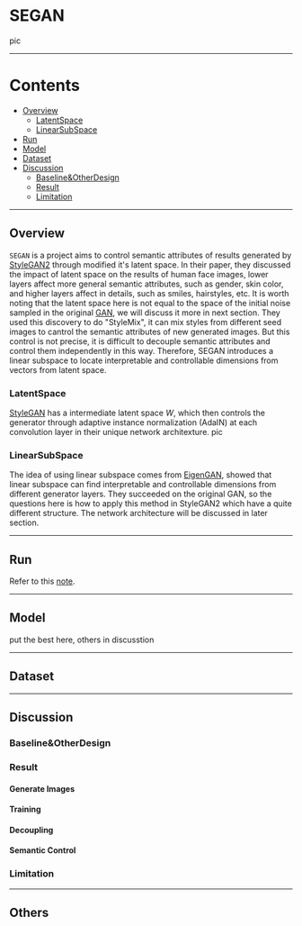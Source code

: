 # SEGAN
pic
***
# Contents
- [Overview](#Overview)
  - [LatentSpace](#LatentSpace)
  - [LinearSubSpace](#LinearSubSpace)
- [Run](#Run)
- [Model](#Model)
- [Dataset](#Dataset)
- [Discussion](#Discussion)
  - [Baseline&OtherDesign](#Baseline&OtherDesign)
  - [Result](#Result)
  - [Limitation](#Limitation)
***
## Overview
`SEGAN` is a project aims to control semantic attributes of results generated by [StyleGAN2](https://openaccess.thecvf.com/content_CVPR_2020/html/Karras_Analyzing_and_Improving_the_Image_Quality_of_StyleGAN_CVPR_2020_paper.html) through modified it's latent space. In their paper, they discussed the impact of latent space on the results of human face images, lower layers affect more general semantic attributes, such as gender, skin color, and higher layers affect in details, such as smiles, hairstyles, etc. It is worth noting that the latent space here is not equal to the space of the initial noise sampled in the original [GAN](https://proceedings.neurips.cc/paper_files/paper/2014/hash/5ca3e9b122f61f8f06494c97b1afccf3-Abstract.html), we will discuss it more in next section. They used this discovery to do "StyleMix", it can mix styles from different seed images to cantrol the semantic attributes of new generated images. But this control is not precise, it is difficult to decouple semantic attributes and control them independently in this way. Therefore, SEGAN introduces a linear subspace to locate interpretable and controllable dimensions from vectors from latent space.
### LatentSpace
[StyleGAN](https://openaccess.thecvf.com/content_CVPR_2019/html/Karras_A_Style-Based_Generator_Architecture_for_Generative_Adversarial_Networks_CVPR_2019_paper.html) has a intermediate latent space $W$, which then controls the generator through adaptive instance normalization (AdaIN) at each convolution layer in their unique network architexture.
pic
### LinearSubSpace
The idea of ​​using linear subspace comes from [EigenGAN](https://openaccess.thecvf.com/content/ICCV2021/html/He_EigenGAN_Layer-Wise_Eigen-Learning_for_GANs_ICCV_2021_paper.html), showed that linear subspace can find interpretable and controllable dimensions from different generator layers. They succeeded on the original GAN, so the questions here is how to apply this method in StyleGAN2 which have a quite different structure. The network architecture will be discussed in later section.
***
## Run
Refer to this [note](https://colab.research.google.com/drive/1Zil4-l8Lvz9cYKpsVG_0IMatErMcUi_L?usp=sharing).
***
## Model
put the best here, others in discusstion
***
## Dataset
***
## Discussion
### Baseline&OtherDesign
### Result
#### Generate Images
#### Training
#### Decoupling
#### Semantic Control
### Limitation
***
## Others
